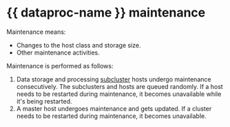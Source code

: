 # {{ dataproc-name }} maintenance

Maintenance means:

* Changes to the host class and storage size.
* Other maintenance activities.

Maintenance is performed as follows:

1. Data storage and processing [subcluster](./index.md) hosts undergo maintenance consecutively. The subclusters and hosts are queued randomly. If a host needs to be restarted during maintenance, it becomes unavailable while it's being restarted.
1. A master host undergoes maintenance and gets updated. If a cluster needs to be restarted during maintenance, it becomes unavailable.
